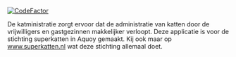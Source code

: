 [![CodeFactor](https://www.codefactor.io/repository/github/katministratie/katministratie/badge)](https://www.codefactor.io/repository/github/katministratie/katministratie)

De katministratie zorgt ervoor dat de administratie van katten door de vrijwilligers en gastgezinnen makkelijker verloopt. Deze applicatie is voor de stichting superkatten in Aquoy gemaakt. Kij ook maar op www.superkatten.nl wat deze stichting allemaal doet.
